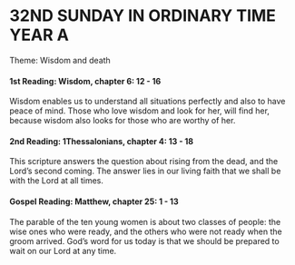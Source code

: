 # 32ND SUNDAY IN ORDINARY TIME YEAR A
Theme: Wisdom and death

#### 1st Reading: Wisdom, chapter 6: 12 - 16

Wisdom enables us to understand all situations perfectly and also to have peace of mind. Those who love wisdom and look for her, will find her, because wisdom also looks for those who are worthy of her.

#### 2nd Reading: 1Thessalonians, chapter 4: 13 - 18

This scripture answers the question about rising from the dead, and the Lord’s second coming. The answer lies in our living faith that we shall be with the Lord at all times.

#### Gospel Reading: Matthew, chapter 25: 1 - 13

The parable of the ten young women is about two classes of people: the wise ones who were ready, and the others who were not ready when the groom arrived. God’s word for us today is that we should be prepared to wait on our Lord at any time.
